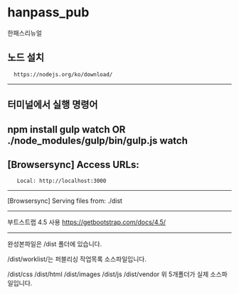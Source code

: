 # hanpass_pub
한패스리뉴얼

노드 설치
 ---
      https://nodejs.org/ko/download/
 ---

터미널에서 실행 명령어
----
npm install
gulp watch  OR  ./node_modules/gulp/bin/gulp.js watch
----

[Browsersync] Access URLs:
 ---
       Local: http://localhost:3000
 ---
[Browsersync] Serving files from: ./dist


 ---
부트스트랩 4.5 사용
https://getbootstrap.com/docs/4.5/

 ---
완성본파일은 /dist 폴더에 있습니다.

/dist/worklist/는 퍼블리싱 작업목록 소스파일입니다.

/dist/css
/dist/html
/dist/images
/dist/js
/dist/vendor
위 5개폴더가 실제 소스파일입니다.